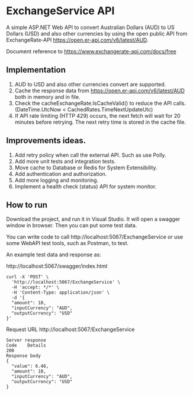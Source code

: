 


# ExchangeService API

A simple ASP.NET Web API to convert Australian Dollars (AUD) to US Dollars (USD) and also other currencies by using the open public API from ExchangeRate-API https://open.er-api.com/v6/latest/AUD.

Document reference to https://www.exchangerate-api.com/docs/free

## Implementation
1. AUD to USD and also other currencies convert are supported.
2. Cache the response data from https://open.er-api.com/v6/latest/AUD both in memory and in file.
3. Check the cacheExchangeRate.IsCacheValid() to reduce the API calls. (DateTime.UtcNow < CachedRates.TimeNextUpdateUtc)
4. If API rate limiting (HTTP 429) occurs, the next fetch will wait for 20 minutes before retrying. The next retry time is stored in the cache file.

## Improvements ideas.
1. Add retry policy when call the external API. Such as use Polly.
2. Add more unit tests and integration tests.
3. Move cache to Database or Redis for System Extensibility.
4. Add authentication and authorization.
5. Add more logging and monitoring.
6. Implement a health check (status) API for system monitor.

## How to run
Download the project, and run it in Visual Studio. It will open a swagger window in browser. Then you can put some test data.

You can write code to call http://localhost:5067/ExchangeService or use some WebAPI test tools, such as Postman, to test.

An example test data and response as:

http://localhost:5067/swagger/index.html

```
curl -X 'POST' \
  'http://localhost:5067/ExchangeService' \
  -H 'accept: */*' \
  -H 'Content-Type: application/json' \
  -d '{
  "amount": 10,
  "inputCurrency": "AUD",
  "outputCurrency": "USD"
}'
```

Request URL
http://localhost:5067/ExchangeService

```
Server response
Code	Details
200	
Response body
{
  "value": 6.46,
  "amount": 10,
  "inputCurrency": "AUD",
  "outputCurrency": "USD"
}
```

